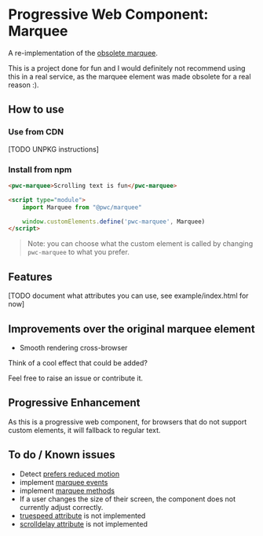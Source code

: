 # Progressive Web Component: Marquee

A re-implementation of the [obsolete marquee](https://developer.mozilla.org/en-US/docs/Web/HTML/Element/marquee).

This is a project done for fun and I would definitely not recommend using this in a real service, as the marquee element was made obsolete for a real reason :).

## How to use

### Use from CDN

[TODO UNPKG instructions]

### Install from npm

```html
<pwc-marquee>Scrolling text is fun</pwc-marquee>

<script type="module">
    import Marquee from "@pwc/marquee"

    window.customElements.define('pwc-marquee', Marquee)
</script>
```

> Note: you can choose what the custom element is called by changing `pwc-marquee` to what you prefer.

## Features

[TODO document what attributes you can use, see example/index.html for now]

## Improvements over the original marquee element

- Smooth rendering cross-browser

Think of a cool effect that could be added?

Feel free to raise an issue or contribute it.

## Progressive Enhancement

As this is a progressive web component, for browsers that do not support custom elements, it will fallback to regular text.

## To do / Known issues

- Detect [prefers reduced motion](https://developer.mozilla.org/en-US/docs/Web/CSS/@media/prefers-reduced-motion)
- implement [marquee events](https://developer.mozilla.org/en-US/docs/Web/HTML/Element/marquee#Event_handlers)
- implement [marquee methods](https://developer.mozilla.org/en-US/docs/Web/HTML/Element/marquee#Methods)
- If a user changes the size of their screen, the component does not currently adjust correctly.
- [truespeed attribute](https://developer.mozilla.org/en-US/docs/Web/HTML/Element/marquee#attr-truespeed) is not implemented
- [scrolldelay attribute](https://developer.mozilla.org/en-US/docs/Web/HTML/Element/marquee#attr-scrolldelay) is not implemented